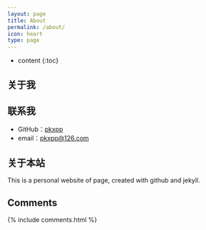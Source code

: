 ```yaml
---
layout: page
title: About
permalink: /about/
icon: heart
type: page
---
```


* content
{:toc}

## 关于我


## 联系我

* GitHub：[pkxpp](https://github.com/pkxpp)
* email：pkxpp@126.com

## 关于本站

This is a personal website of page, created with github and jekyll. 


## Comments

{% include comments.html %}
